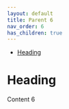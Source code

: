 ```yaml
---
layout: default
title: Parent 6
nav_order: 6
has_children: true
---
```


- [Heading](#heading)

# Heading

Content 6